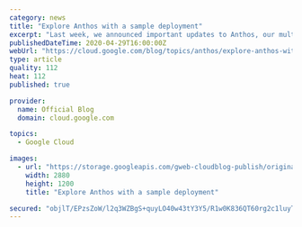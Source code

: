 ```yaml
---
category: news
title: "Explore Anthos with a sample deployment"
excerpt: "Last week, we announced important updates to Anthos, our multi-cloud application management platform. Many of you reached out to find out how you could try Anthos, out today so we’re sharing the Anthos Sample Deployment on Google Cloud, a simple way to explore the platform and its components.Available"
publishedDateTime: 2020-04-29T16:00:00Z
webUrl: "https://cloud.google.com/blog/topics/anthos/explore-anthos-with-a-sample-deployment/"
type: article
quality: 112
heat: 112
published: true

provider:
  name: Official Blog
  domain: cloud.google.com

topics:
  - Google Cloud

images:
  - url: "https://storage.googleapis.com/gweb-cloudblog-publish/original_images/GCP_Anthos_migrate.jpg"
    width: 2880
    height: 1200
    title: "Explore Anthos with a sample deployment"

secured: "objlT/EPzsZoW/l2q3WZBgS+quyLO40w43tY3Y5/R1w0K836QT60rg2c1luyTMhjX5bMp7DhRjfG19LvOSXE951uaOgyzk1I7oRjPE16iDNTswOlfi4JHgY2H3AIeqsXw5nU+7zbxG+6Nq2Vs8F5Rg5/9hlOHqGRhzLfVCFgq4QmQPyFBHIPwUjCCtI84SyweknBHikZwdbY1UhFmQETzgBGfygKg4bNS3IVa3mLwXb9JGuPhyEnEXa4IMf+CYDxE2t7ouWEEKqvoHJL5iKCiBZLxIdFPIy/C9fwGOh7Vtti6qeOJb1/EVMa5mdMhRjV7MpTD2kwvmFVv+Q4UGVctQ==;rWIGEPhihHj+rmk4r2MGxA=="
---
```


